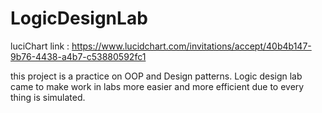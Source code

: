 # LogicDesignLab
luciChart link : https://www.lucidchart.com/invitations/accept/40b4b147-9b76-4438-a4b7-c53880592fc1

this project is a practice on OOP and Design patterns.
Logic design lab came to make work in labs more easier and more efficient due to every thing is simulated.

